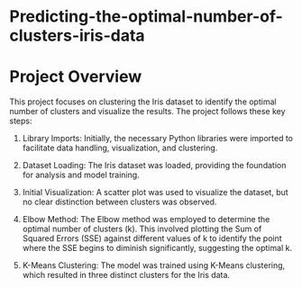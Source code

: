 # Predicting-the-optimal-number-of-clusters-iris-data
# Project Overview
This project focuses on clustering the Iris dataset to identify the optimal number of clusters and visualize the results. The project follows these key steps:

1. Library Imports: Initially, the necessary Python libraries were imported to facilitate data handling, visualization, and clustering.

2. Dataset Loading: The Iris dataset was loaded, providing the foundation for analysis and model training.

3. Initial Visualization: A scatter plot was used to visualize the dataset, but no clear distinction between clusters was observed.

4. Elbow Method: The Elbow method was employed to determine the optimal number of clusters (k). This involved plotting the Sum of Squared Errors (SSE) against different values of k to identify the point where the SSE begins to diminish significantly, suggesting the optimal k.

5. K-Means Clustering: The model was trained using K-Means clustering, which resulted in three distinct clusters for the Iris data.
